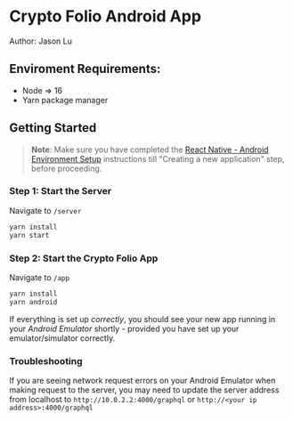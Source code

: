 # Crypto Folio Android App

Author: Jason Lu

## Enviroment Requirements:

- Node => 16
- Yarn package manager

## Getting Started

> **Note**: Make sure you have completed the [React Native - Android Environment Setup](https://reactnative.dev/docs/environment-setup?guide=native&platform=android) instructions till "Creating a new application" step, before proceeding.

### Step 1: Start the Server

Navigate to `/server`

```bash
yarn install
yarn start
```

### Step 2: Start the Crypto Folio App

Navigate to `/app`

```bash
yarn install
yarn android
```

If everything is set up _correctly_, you should see your new app running in your _Android Emulator_ shortly - provided you have set up your emulator/simulator correctly.

### Troubleshooting

If you are seeing network request errors on your Android Emulator when making request to the server, you may need to update the server address from localhost to `http://10.0.2.2:4000/graphql` or `http://<your ip address>:4000/graphql`
